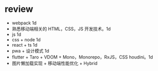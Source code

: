 # review

* webpack 1d
* 熟悉移动端相关的 HTML，CSS，JS 开发技术。1d
* js 1d
* css + node 1d
* react + ts 1d
* pwa + 设计模式 1d
* flutter + Taro + VDOM + Mono，Monorepo，RxJS，CSS
houdini。1d
* 图片懒加载实现 + 移动端性能优化 + Hybrid